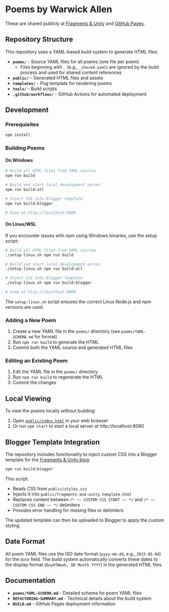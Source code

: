 # Poems by Warwick Allen

These are shared publicly at [Fragments & Unity](https://fragments-and-unity.blogspot.com/) and [GitHub Pages](https://warwick-allen.github.io/poems/).

## Repository Structure

This repository uses a YAML-based build system to generate HTML files:

- **`poems/`** - Source YAML files for all poems (one file per poem)
  - Files beginning with `_` (e.g., `_shared.yaml`) are ignored by the build process and used for shared content references
- **`public/`** - Generated HTML files and assets
- **`templates/`** - Pug template for rendering poems
- **`tools/`** - Build scripts
- **`.github/workflows/`** - GitHub Actions for automated deployment

## Development

### Prerequisites

```bash
npm install
```

### Building Poems

#### On Windows
```bash
# Build all HTML files from YAML sources
npm run build

# Build and start local development server
npm run build:all

# Inject CSS into Blogger template
npm run build:blogger

# View at http://localhost:8080
```

#### On Linux/WSL
If you encounter issues with npm using Windows binaries, use the setup script:

```bash
# Build all HTML files from YAML sources
./setup-linux.sh npm run build

# Build and start local development server
./setup-linux.sh npm run build:all

# Inject CSS into Blogger template
./setup-linux.sh npm run build:blogger

# View at http://localhost:8080
```

The `setup-linux.sh` script ensures the correct Linux Node.js and npm versions are used.

### Adding a New Poem

1. Create a new YAML file in the `poems/` directory (see `poems/YAML-SCHEMA.md` for format)
2. Run `npm run build` to generate the HTML
3. Commit both the YAML source and generated HTML files

### Editing an Existing Poem

1. Edit the YAML file in the `poems/` directory
2. Run `npm run build` to regenerate the HTML
3. Commit the changes

## Local Viewing

To view the poems locally without building:
1. Open [`public/index.html`](public/index.html) in your web browser
2. Or run `npm start` to start a local server at http://localhost:8080

## Blogger Template Integration

The repository includes functionality to inject custom CSS into a Blogger template for the [Fragments & Unity blog](https://fragments-and-unity.blogspot.com/):

```bash
npm run build:blogger
```

This script:
- Reads CSS from `public/styles.css`
- Injects it into `public/fragments-and-unity.template.html`
- Replaces content between `/* ~~ CUSTOM CSS START ~~ */` and `/* ~~ CUSTOM CSS END ~~ */` delimiters
- Provides error handling for missing files or delimiters

The updated template can then be uploaded to Blogger to apply the custom styling.

## Date Format

All poem YAML files use the ISO date format (`yyyy-mm-dd`, e.g., `2015-05-04`) for the `date` field. The build system automatically converts these dates to the display format (`DayOfWeek, DD Month YYYY`) in the generated HTML files.

## Documentation

- **`poems/YAML-SCHEMA.md`** - Detailed schema for poem YAML files
- **`REFACTORING-SUMMARY.md`** - Technical details about the build system
- **`BUILD.md`** - GitHub Pages deployment information
